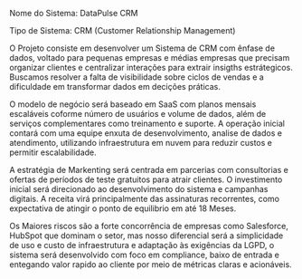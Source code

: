 Nome do Sistema: DataPulse CRM

Tipo de Sistema: CRM (Customer Relationship Management)

O Projeto consiste em desenvolver um Sistema de CRM com ênfase de dados, voltado para pequenas empresas e médias empresas que precisam organizar clientes e centralizar interações para extrair insigths estrátegicos. Buscamos resolver a falta de visibilidade sobre ciclos de vendas e a dificuldade em transformar dados em decições práticas.

O modelo de negócio será baseado em SaaS com planos mensais escaláveis coforme número de usuários e volume de dados, além de serviços complementares como treinamento e suporte. A operação inicial contará com uma equipe enxuta de desenvolvimento, analise de dados e atendimento, utilizando infraestrutura em nuvem para reduzir custos e permitir escalabilidade.

A estratégia de Markenting será centrada em parcerias com consultorias e ofertas de períodos de teste gratuitos para atrair clientes. O investimento inicial será direcionado ao desenvolvimento do sistema e campanhas digitais. A receita virá principalmente das assinaturas recorrentes, como expectativa de atingir o ponto de equilibrio em até 18 Meses.

Os Maiores riscos são a forte concorrência de empresas como Salesforce, HubSpot que dominam o setor, mas nosso diferencial será a simplicidade de uso e custo de infraestrutura e adaptação às exigências da LGPD, o sistema será desenvolvido com foco em compliance, baixo de entrada e entegando valor rapido ao cliente por meio de métricas claras e acionáveis.



